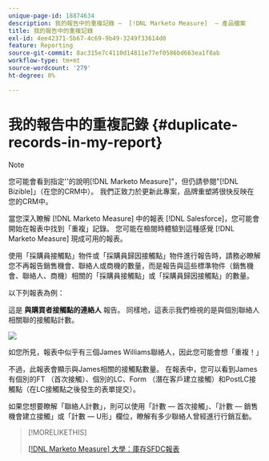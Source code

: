 ```yaml
---
unique-page-id: 18874634
description: 我的報告中的重複記錄 —  [!DNL Marketo Measure]  — 產品檔案
title: 我的報告中的重複記錄
exl-id: 4ee42371-5b67-4c69-9b49-3249f33614d0
feature: Reporting
source-git-commit: 8ac315e7c4110d14811e77ef0586bd663ea1f8ab
workflow-type: tm+mt
source-wordcount: '279'
ht-degree: 0%

---
```


# 我的報告中的重複記錄 {#duplicate-records-in-my-report}

>[!NOTE]
>
>您可能會看到指定&#39;&#39;的說明[!DNL Marketo Measure]&quot;，但仍請參閱&quot;[!DNL Bizible]」（在您的CRM中）。 我們正致力於更新此專案，品牌重塑將很快反映在您的CRM中。

當您深入瞭解 [!DNL Marketo Measure] 中的報表 [!DNL Salesforce]，您可能會開始在報表中找到「重複」記錄。 您可能在檢閱時體驗到這種感覺 [!DNL Marketo Measure] 現成可用的報表。

使用「採購員接觸點」物件或「採購員歸因接觸點」物件進行報告時，請務必瞭解您不再報告銷售機會、聯絡人或商機的數量，而是報告與這些標準物件（銷售機會、聯絡人、商機）相關的「採購員接觸點」或「採購員歸因接觸點」的數量。

以下列報表為例：

這是 **與購買者接觸點的連絡人** 報告。 同樣地，這表示我們檢視的是與個別聯絡人相關聯的接觸點計數。

![](assets/1.gif)

如您所見，報表中似乎有三個James Williams聯絡人，因此您可能會想「重複！」

不過，此報表會顯示與James相關的接觸點數量。 在報表中，您可以看到James有個別的FT （首次接觸）、個別的LC、Form （潛在客戶建立接觸）和PostLC接觸點（在LC接觸點之後發生的表單提交）。

如果您想要瞭解「聯絡人計數」，則可以使用「計數 — 首次接觸」、「計數 — 銷售機會建立接觸」或「計數 — U形」欄位，瞭解有多少聯絡人曾經進行行銷互動。

>[!MORELIKETHIS]
>
>[[!DNL Marketo Measure] 大學：庫存SFDC報表](https://universityonline.marketo.com/courses/bizible-fundamentals-bizible-102/#/page/5c5cb68dfb384d0c9fb96cc4)
